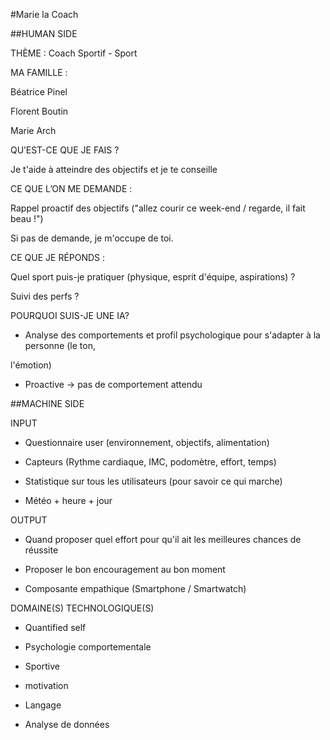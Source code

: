 #Marie la Coach

##HUMAN SIDE

THÈME : Coach Sportif - Sport

MA FAMILLE : 

Béatrice Pinel

Florent Boutin

Marie Arch

QU’EST-CE QUE JE FAIS ?

Je t'aide à atteindre des objectifs et je te conseille

CE QUE L’ON ME DEMANDE : 

Rappel proactif des objectifs ("allez courir ce week-end / regarde, il fait beau !")

Si pas de demande, je m'occupe de toi.

CE QUE JE RÉPONDS : 

Quel sport puis-je pratiquer (physique, esprit d'équipe, aspirations) ?

Suivi des perfs ?

POURQUOI SUIS-JE UNE IA? 

- Analyse des comportements et profil psychologique pour s'adapter à la personne (le ton, 

l'émotion)

- Proactive -> pas de comportement attendu

##MACHINE SIDE

INPUT 

- Questionnaire user (environnement, objectifs, alimentation)

- Capteurs (Rythme cardiaque, IMC, podomètre, effort, temps)

- Statistique sur tous les utilisateurs (pour savoir ce qui marche)

- Météo + heure + jour

OUTPUT 

- Quand proposer quel effort pour qu'il ait les meilleures chances de réussite

- Proposer le bon encouragement au bon moment

- Composante empathique (Smartphone / Smartwatch)

DOMAINE(S) TECHNOLOGIQUE(S)

- Quantified self

- Psychologie comportementale

- Sportive

- motivation

- Langage 

- Analyse de données
